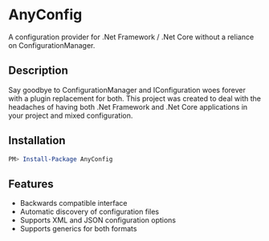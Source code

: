 # AnyConfig
A configuration provider for .Net Framework / .Net Core without a reliance on ConfigurationManager.

## Description

Say goodbye to ConfigurationManager and IConfiguration woes forever with a plugin replacement for both. This project was created to deal with the headaches of having both .Net Framework and .Net Core applications in your project and mixed configuration.

## Installation
```Powershell
PM> Install-Package AnyConfig
```

## Features

* Backwards compatible interface
* Automatic discovery of configuration files
* Supports XML and JSON configuration options
* Supports generics for both formats
